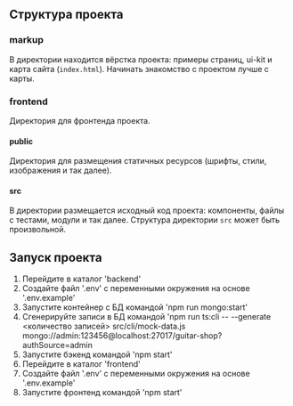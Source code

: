 ## Структура проекта

### markup

В директории находится вёрстка проекта: примеры страниц, ui-kit и карта сайта (`index.html`). Начинать знакомство с проектом лучше с карты.

### frontend

Директория для фронтенда проекта.

#### public

Директория для размещения статичных ресурсов (шрифты, стили, изображения и так далее).

#### src

В директории размещается исходный код проекта: компоненты, файлы с тестами, модули и так далее. Структура директории `src` может быть произвольной.

## Запуск проекта
1. Перейдите в каталог 'backend'
2. Создайте файл '.env' с переменными окружения на основе '.env.example'
3. Запустите контейнер с БД командой 'npm run mongo:start'
4. Сгенерируйте записи в БД командой 'npm run ts:cli -- --generate <количество записей> src/cli/mock-data.js mongo://admin:123456@localhost:27017/guitar-shop?authSource=admin
5. Запустите бэкенд командой 'npm start'
6. Перейдите в каталог 'frontend'
7. Создайте файл '.env' с переменными окружения на основе '.env.example'
8. Запустите фронтенд командой 'npm start'
